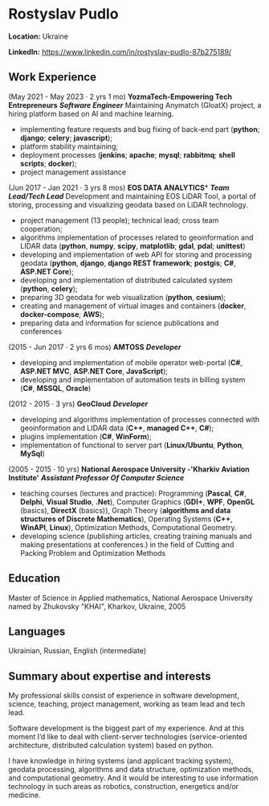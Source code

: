 # Rostyslav Pudlo

**Location:** Ukraine

**LinkedIn:** [https://www.linkedin.com/in/rostyslav-pudlo-87b275189/ ](https://www.linkedin.com/in/rostyslav-pudlo-87b275189/)

## Work Experience
(May 2021 - May 2023 · 2 yrs 1 mo) **YozmaTech-Empowering Tech Entrepreneurs**
**_Software Engineer_**
Maintaining Anymatch (GloatX) project, a hiring platform based on AI and machine learning.
- implementing feature requests and bug fixing of back-end part (**python**; **django**; **celery**; **javascript**);
- platform stability maintaining;
- deployment processes (**jenkins**; **apache**; **mysql**; **rabbitmq**; **shell scripts**; **docker**);
- project management assistance

(Jun 2017 - Jan 2021 · 3 yrs 8 mos) **EOS DATA ANALYTICS***
**_Team Lead/Tech Lead_**
Development and maintaining EOS LiDAR Tool, a portal of storing, processing and visualizing geodata based on LiDAR technology.
- project management (13 people); technical lead; cross team cooperation;
- algorithms implementation of processes related to geoinformation and LIDAR data (**python**, **numpy**, **scipy**, **matplotlib**; **gdal**, **pdal**; **unittest**)
- developing and implementation of web API for storing and processing geodata (**python**, **django**, **django REST framework**; **postgis**; **C#**, **ASP.NET Core**);
- developing and implementation of distributed calculated system (**python**, **celery**);
- preparing 3D geodata for web visualization (**python**, **cesium**);
- creating and management of virtual images and containers (**docker**, **docker-compose**; **AWS**);
- preparing data and information for science publications and conferences

(2015 - Jun 2017 · 2 yrs 6 mos) **AMTOSS**
**_Developer_**
- developing and implementation of mobile operator web-portal (**C#**, **ASP.NET MVC**, **ASP.NET Core**, **JavaScript**);
- developing and implementation of automation tests in billing system (**C#**, **MSSQL**, **Oracle**)

(2012 - 2015 · 3 yrs) **GeoCloud**
**_Developer_**
- developing and algorithms implementation of processes connected with geoinformation and LIDAR data (**C++**, **managed C++**, **C#**);
- plugins implementation (**C#**, **WinForm**);
- implementation of functional to server part (**Linux/Ubuntu**, **Python**, **MySql**)

(2005 - 2015 · 10 yrs) **National Aerospace University -'Kharkiv Aviation Institute'** 
**_Assistant Professor Of Computer Science_**
- teaching courses (lectures and practice): Programming (**Pascal**, **C#**, **Delphi**, **Visual Studio**, **.Net**), Computer Graphics (**GDI+**, **WPF**, **OpenGL** (basics), **DirectX** (basics)), Graph Theory (**algorithms and data structures of Discrete Mathematics**), Operating Systems (**C++**, **WinAPI**, **Linux**), Optimization Methods, Computational Geometry.
- developing science (publishing articles, creating training manuals and making presentations at conferences.) in the field of Cutting and Packing Problem and Optimization Methods

## Education
Master of Science in Applied mathematics, National Aerospace University named by Zhukovsky "KHAI", Kharkov, Ukraine, 2005

## Languages
Ukrainian, Russian, English (intermediate)

## Summary about expertise and interests
My professional skills consist of experience in software development, science, teaching, project management, working as team lead and tech lead.

Software development is the biggest part of my experience. And at this moment I’d like to deal with client-server technologies (service-oriented architecture, distributed calculation system) based on python.

I have knowledge in hiring systems (and applicant tracking system), geodata processing, algorithms and data structure, optimization methods, and computational geometry. And it would be interesting to use information technology in such areas as robotics, construction, energetics and/or medicine.
